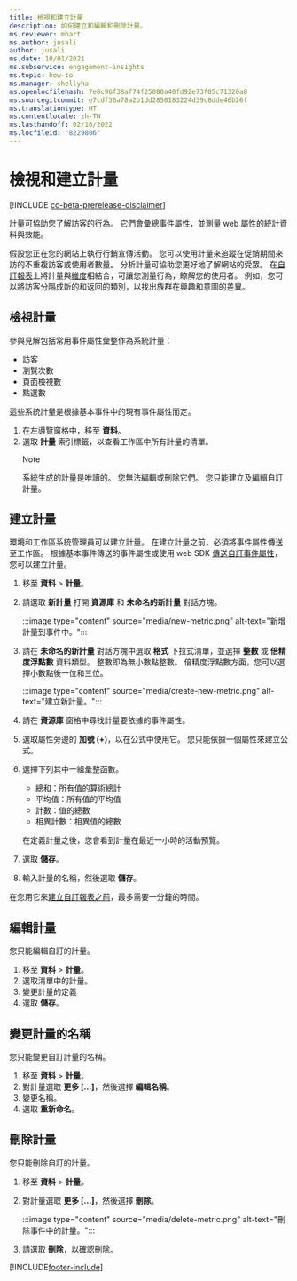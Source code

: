 ```yaml
---
title: 檢視和建立計量
description: 如何建立和編輯和刪除計量。
ms.reviewer: mhart
ms.author: jusali
author: jusali
ms.date: 10/01/2021
ms.subservice: engagement-insights
ms.topic: how-to
ms.manager: shellyha
ms.openlocfilehash: 7e8c96f38af74f25080a40fd92e73f05c71320a8
ms.sourcegitcommit: e7cdf36a78a2b1dd2850183224d39c8dde46b26f
ms.translationtype: HT
ms.contentlocale: zh-TW
ms.lasthandoff: 02/16/2022
ms.locfileid: "8229806"
---
```

# <a name="view-and-create-metrics"></a>檢視和建立計量

[!INCLUDE [cc-beta-prerelease-disclaimer](includes/cc-beta-prerelease-disclaimer.md)]

計量可協助您了解訪客的行為。 它們會彙總事件屬性，並測量 web 屬性的統計資料與效能。  

假設您正在您的網站上執行行銷宣傳活動。 您可以使用計量來追蹤在促銷期間來訪的不重複訪客或使用者數量。 分析計量可協助您更好地了解網站的受眾。 在[自訂報表](custom-reports.md)上將計量與[維度](dimensions.md)相結合，可讓您測量行為，瞭解您的使用者。 例如，您可以將訪客分隔成新的和返回的類別，以找出族群在興趣和意圖的差異。

## <a name="view-metrics"></a>檢視計量

參與見解包括常用事件屬性彙整作為系統計量： 

- 訪客
- 瀏覽次數
- 頁面檢視數
- 點選數

這些系統計量是根據基本事件中的現有事件屬性而定。

1. 在左導覽窗格中，移至 **資料**。 
1. 選取 **計量** 索引標籤，以查看工作區中所有計量的清單。 
   > [!NOTE]
   > 系統生成的計量是唯讀的。 您無法編輯或刪除它們。 您只能建立及編輯自訂計量。

## <a name="create-a-metric"></a>建立計量

環境和工作區系統管理員可以建立計量。 在建立計量之前，必須將事件屬性傳送至工作區。 根據基本事件傳送的事件屬性或使用 web SDK [傳送自訂事件屬性](advanced-SDK-implementation.md)，您可以建立計量。

1. 移至 **資料** > **計量**。
1. 請選取 **新計量** 打開 **資源庫** 和 **未命名的新計量** 對話方塊。

   :::image type="content" source="media/new-metric.png" alt-text="新增計量到事件中。":::

1. 請在 **未命名的新計量** 對話方塊中選取 **格式** 下拉式清單，並選擇 **整數** 或 **倍精度浮點數** 資料類型。 整數即為無小數點整數。 倍精度浮點數方面，您可以選擇小數點後一位和三位。

   :::image type="content" source="media/create-new-metric.png" alt-text="建立新計量。":::
   
5. 請在 **資源庫** 窗格中尋找計量要依據的事件屬性。
6. 選取屬性旁邊的 **加號 (+)**，以在公式中使用它。 您只能依據一個屬性來建立公式。 
7. 選擇下列其中一組彙整函數。 

   - 總和：所有值的算術總計 
   - 平均值：所有值的平均值
   - 計數：值的總數
   - 相異計數：相異值的總數

   在定義計量之後，您會看到計量在最近一小時的活動預覽。

1. 選取 **儲存**。 
1. 輸入計量的名稱，然後選取 **儲存**。

在您用它來[建立自訂報表之前](custom-reports.md)，最多需要一分鐘的時間。

## <a name="edit-a-metric"></a>編輯計量

您只能編輯自訂的計量。

1. 移至 **資料** > **計量**。
1. 選取清單中的計量。
1. 變更計量的定義
1. 選取 **儲存**。

## <a name="change-the-name-of-a-metric"></a>變更計量的名稱

您只能變更自訂計量的名稱。

1. 移至 **資料** > **計量**。
1. 對計量選取 **更多 [...]**，然後選擇 **編輯名稱**。
1. 變更名稱。 
1. 選取 **重新命名**。

## <a name="delete-a-metric"></a>刪除計量

您只能刪除自訂的計量。

1. 移至 **資料** > **計量**。
1. 對計量選取 **更多 [...]**，然後選擇 **刪除**。

   :::image type="content" source="media/delete-metric.png" alt-text="刪除事件中的計量。":::

1. 請選取 **刪除**，以確認刪除。



[!INCLUDE[footer-include](../includes/footer-banner.md)]
